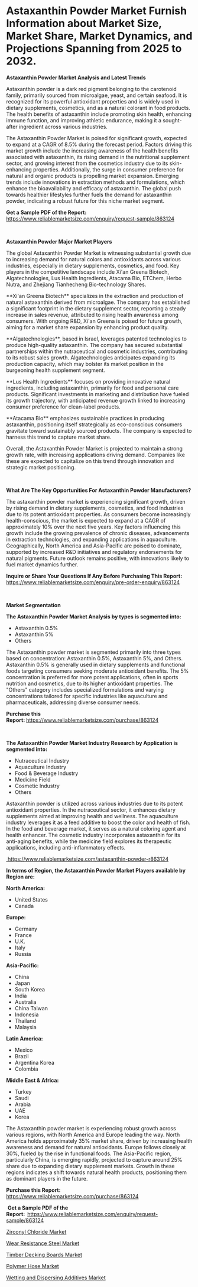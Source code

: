 <p><h1>Astaxanthin Powder Market Furnish Information about Market Size, Market Share, Market Dynamics, and Projections Spanning from 2025 to 2032.</h1></p><p><strong>Astaxanthin Powder Market Analysis and Latest Trends</strong></p>
<p><p>Astaxanthin powder is a dark red pigment belonging to the carotenoid family, primarily sourced from microalgae, yeast, and certain seafood. It is recognized for its powerful antioxidant properties and is widely used in dietary supplements, cosmetics, and as a natural colorant in food products. The health benefits of astaxanthin include promoting skin health, enhancing immune function, and improving athletic endurance, making it a sought-after ingredient across various industries.</p><p>The Astaxanthin Powder Market is poised for significant growth, expected to expand at a CAGR of 8.5% during the forecast period. Factors driving this market growth include the increasing awareness of the health benefits associated with astaxanthin, its rising demand in the nutritional supplement sector, and growing interest from the cosmetics industry due to its skin-enhancing properties. Additionally, the surge in consumer preference for natural and organic products is propelling market expansion. Emerging trends include innovations in extraction methods and formulations, which enhance the bioavailability and efficacy of astaxanthin. The global push towards healthier lifestyles further fuels the demand for astaxanthin powder, indicating a robust future for this niche market segment.</p></p>
<p><strong>Get a Sample PDF of the Report:&nbsp;</strong> <a href="https://www.reliablemarketsize.com/enquiry/request-sample/863124?utm_campaign=1901&utm_medium=2&utm_source=Github&utm_content=ia&utm_term=01042025&utm_id=astaxanthin-powder">https://www.reliablemarketsize.com/enquiry/request-sample/863124</a></p>
<p>&nbsp;</p>
<p><strong>Astaxanthin Powder Major Market Players</strong></p>
<p><p>The global Astaxanthin Powder Market is witnessing substantial growth due to increasing demand for natural colors and antioxidants across various industries, especially in dietary supplements, cosmetics, and food. Key players in the competitive landscape include Xi'an Greena Biotech, Algatechnologies, Lus Health Ingredients, Atacama Bio, ETChem, Herbo Nutra, and Zhejiang Tianhecheng Bio-technology Shares.</p><p>**Xi'an Greena Biotech** specializes in the extraction and production of natural astaxanthin derived from microalgae. The company has established a significant footprint in the dietary supplement sector, reporting a steady increase in sales revenue, attributed to rising health awareness among consumers. With ongoing R&D, Xi'an Greena is poised for future growth, aiming for a market share expansion by enhancing product quality.</p><p>**Algatechnologies**, based in Israel, leverages patented technologies to produce high-quality astaxanthin. The company has secured substantial partnerships within the nutraceutical and cosmetic industries, contributing to its robust sales growth. Algatechnologies anticipates expanding its production capacity, which may bolster its market position in the burgeoning health supplement segment.</p><p>**Lus Health Ingredients** focuses on providing innovative natural ingredients, including astaxanthin, primarily for food and personal care products. Significant investments in marketing and distribution have fueled its growth trajectory, with anticipated revenue growth linked to increasing consumer preference for clean-label products.</p><p>**Atacama Bio** emphasizes sustainable practices in producing astaxanthin, positioning itself strategically as eco-conscious consumers gravitate toward sustainably sourced products. The company is expected to harness this trend to capture market share.</p><p>Overall, the Astaxanthin Powder Market is projected to maintain a strong growth rate, with increasing applications driving demand. Companies like these are expected to capitalize on this trend through innovation and strategic market positioning.</p></p>
<p>&nbsp;</p>
<p><strong>What Are The Key Opportunities For Astaxanthin Powder Manufacturers?</strong></p>
<p><p>The astaxanthin powder market is experiencing significant growth, driven by rising demand in dietary supplements, cosmetics, and food industries due to its potent antioxidant properties. As consumers become increasingly health-conscious, the market is expected to expand at a CAGR of approximately 10% over the next five years. Key factors influencing this growth include the growing prevalence of chronic diseases, advancements in extraction technologies, and expanding applications in aquaculture. Geographically, North America and Asia-Pacific are poised to dominate, supported by increased R&D initiatives and regulatory endorsements for natural pigments. Future outlook remains positive, with innovations likely to fuel market dynamics further.</p></p>
<p><strong>Inquire or Share Your Questions If Any Before Purchasing This Report:</strong> <a href="https://www.reliablemarketsize.com/enquiry/pre-order-enquiry/863124?utm_campaign=1901&utm_medium=2&utm_source=Github&utm_content=ia&utm_term=01042025&utm_id=astaxanthin-powder">https://www.reliablemarketsize.com/enquiry/pre-order-enquiry/863124</a></p>
<p>&nbsp;</p>
<p><strong>Market Segmentation</strong></p>
<p><strong>The Astaxanthin Powder Market Analysis by types is segmented into:</strong></p>
<p><ul><li>Astaxanthin 0.5%</li><li>Astaxanthin 5%</li><li>Others</li></ul></p>
<p><p>The Astaxanthin powder market is segmented primarily into three types based on concentration: Astaxanthin 0.5%, Astaxanthin 5%, and Others. Astaxanthin 0.5% is generally used in dietary supplements and functional foods targeting consumers seeking moderate antioxidant benefits. The 5% concentration is preferred for more potent applications, often in sports nutrition and cosmetics, due to its higher antioxidant properties. The "Others" category includes specialized formulations and varying concentrations tailored for specific industries like aquaculture and pharmaceuticals, addressing diverse consumer needs.</p></p>
<p><strong>Purchase this Report:&nbsp;</strong><a href="https://www.reliablemarketsize.com/purchase/863124?utm_campaign=1901&utm_medium=2&utm_source=Github&utm_content=ia&utm_term=01042025&utm_id=astaxanthin-powder">https://www.reliablemarketsize.com/purchase/863124</a></p>
<p>&nbsp;</p>
<p><strong>The Astaxanthin Powder Market Industry Research by Application is segmented into:</strong></p>
<p><ul><li>Nutraceutical Industry</li><li>Aquaculture Industry</li><li>Food & Beverage Industry</li><li>Medicine Field</li><li>Cosmetic Industry</li><li>Others</li></ul></p>
<p><p>Astaxanthin powder is utilized across various industries due to its potent antioxidant properties. In the nutraceutical sector, it enhances dietary supplements aimed at improving health and wellness. The aquaculture industry leverages it as a feed additive to boost the color and health of fish. In the food and beverage market, it serves as a natural coloring agent and health enhancer. The cosmetic industry incorporates astaxanthin for its anti-aging benefits, while the medicine field explores its therapeutic applications, including anti-inflammatory effects.</p></p>
<p><a href="https://www.reliablemarketsize.com/astaxanthin-powder-r863124?utm_campaign=1901&utm_medium=2&utm_source=Github&utm_content=ia&utm_term=01042025&utm_id=astaxanthin-powder">&nbsp;https://www.reliablemarketsize.com/astaxanthin-powder-r863124</a></p>
<p><strong>In terms of Region, the Astaxanthin Powder Market Players available by Region are:</strong></p>
<p>
    <p> <strong> North America: </strong>
        <ul>
            <li>United States</li>
            <li>Canada</li>
        </ul>
        </p> 
    <p> <strong> Europe: </strong>
        <ul>
            <li>Germany</li>
            <li>France</li>
            <li>U.K.</li>
            <li>Italy</li>
            <li>Russia</li>
        </ul>
        </p> 
    <p> <strong> Asia-Pacific: </strong>
        <ul>
            <li>China</li>
            <li>Japan</li>
            <li>South Korea</li>
            <li>India</li>
            <li>Australia</li>
            <li>China Taiwan</li>
            <li>Indonesia</li>
            <li>Thailand</li>
            <li>Malaysia</li>
        </ul>
        </p> 
    <p> <strong> Latin America: </strong>
        <ul>
            <li>Mexico</li>
            <li>Brazil</li>
            <li>Argentina Korea</li>
            <li>Colombia</li>
        </ul>
        </p> 
    <p> <strong> Middle East & Africa: </strong>
        <ul>
            <li>Turkey</li>
            <li>Saudi</li>
            <li>Arabia</li>
            <li>UAE</li>
            <li>Korea</li>
        </ul>
    </p>
    </p>
<p><p>The Astaxanthin powder market is experiencing robust growth across various regions, with North America and Europe leading the way. North America holds approximately 35% market share, driven by increasing health awareness and demand for natural antioxidants. Europe follows closely at 30%, fueled by the rise in functional foods. The Asia-Pacific region, particularly China, is emerging rapidly, projected to capture around 25% share due to expanding dietary supplement markets. Growth in these regions indicates a shift towards natural health products, positioning them as dominant players in the future.</p></p>
<p><strong>Purchase this Report: </strong><a href="https://www.reliablemarketsize.com/purchase/863124?utm_campaign=1901&utm_medium=2&utm_source=Github&utm_content=ia&utm_term=01042025&utm_id=astaxanthin-powder">https://www.reliablemarketsize.com/purchase/863124</a></p>
<p>&nbsp;<strong>Get a Sample PDF of the Report:&nbsp;&nbsp;</strong><a href="https://www.reliablemarketsize.com/enquiry/request-sample/863124?utm_campaign=1901&utm_medium=2&utm_source=Github&utm_content=ia&utm_term=01042025&utm_id=astaxanthin-powder">https://www.reliablemarketsize.com/enquiry/request-sample/863124</a></p>
<p><strong></strong></p>
<p><p><a href="https://github.com/lotoahshaiek/Market-Research-Report-List-1/blob/main/zirconyl-chloride-market.md?utm_campaign=1901&utm_medium=2&utm_source=Github&utm_content=ia&utm_term=01042025&utm_id=astaxanthin-powder">Zirconyl Chloride Market</a></p><p><a href="https://github.com/fabrehugessf/Market-Research-Report-List-1/blob/main/wear-resistance-steel-market.md?utm_campaign=1901&utm_medium=2&utm_source=Github&utm_content=ia&utm_term=01042025&utm_id=astaxanthin-powder">Wear Resistance Steel Market</a></p><p><a href="https://github.com/wiltsdeenyuw/Market-Research-Report-List-1/blob/main/timber-decking-boards-market.md?utm_campaign=1901&utm_medium=2&utm_source=Github&utm_content=ia&utm_term=01042025&utm_id=astaxanthin-powder">Timber Decking Boards Market</a></p><p><a href="https://github.com/orlinvisonju/Market-Research-Report-List-1/blob/main/polymer-hose-market.md?utm_campaign=1901&utm_medium=2&utm_source=Github&utm_content=ia&utm_term=01042025&utm_id=astaxanthin-powder">Polymer Hose Market</a></p><p><a href="https://github.com/nsmifidget3/Market-Research-Report-List-1/blob/main/wetting-and-dispersing-additives-market.md?utm_campaign=1901&utm_medium=2&utm_source=Github&utm_content=ia&utm_term=01042025&utm_id=astaxanthin-powder">Wetting and Dispersing Additives Market</a></p></p>